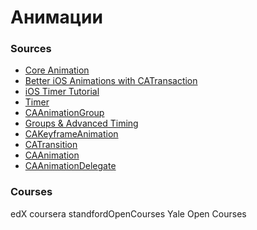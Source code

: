 # Анимации

### Sources
- [Core Animation](https://developer.apple.com/documentation/quartzcore)
- [Better iOS Animations with CATransaction](https://medium.com/@joncardasis/better-ios-animations-with-catransaction-72a7425673a6)
- [iOS Timer Tutorial](https://www.raywenderlich.com/113835-ios-timer-tutorial)
- [Timer](https://developer.apple.com/documentation/foundation/timer)
- [CAAnimationGroup](https://developer.apple.com/documentation/quartzcore/caanimationgroup)
- [Groups & Advanced Timing](https://www.raywenderlich.com/books/ios-animations-by-tutorials/v6.0/chapters/12-groups-advanced-timing)
- [CAKeyframeAnimation](https://developer.apple.com/documentation/quartzcore/cakeyframeanimation)
- [CATransition](https://developer.apple.com/documentation/quartzcore/catransition)
- [CAAnimation](https://developer.apple.com/documentation/quartzcore/caanimation)
- [CAAnimationDelegate](https://developer.apple.com/documentation/quartzcore/caanimationdelegate)

### Courses
edX
coursera
standfordOpenCourses
Yale Open Courses